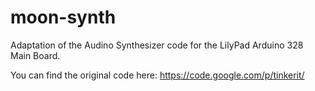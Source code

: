 moon-synth
==========

Adaptation of the Audino Synthesizer code for the LilyPad Arduino 328 Main Board.


You can find the original code here:
https://code.google.com/p/tinkerit/

